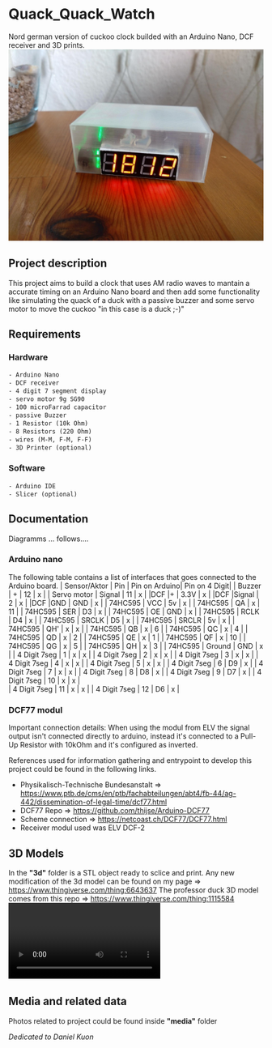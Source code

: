 # Quack_Quack_Watch
Nord german version of cuckoo clock builded with an Arduino Nano, DCF receiver and 3D prints.
![Project image](media/CASE_Project.jpg)


## Project description
This project aims to build a clock that uses AM radio waves to mantain a accurate timing on an Arduino Nano board and then add some functionality like simulating the quack of a duck with a passive buzzer and some servo motor to move the cuckoo "in this case is a duck ;-)" 

## Requirements
### Hardware
    - Arduino Nano
    - DCF receiver
    - 4 digit 7 segment display
    - servo motor 9g SG90
    - 100 microFarrad capacitor
    - passive Buzzer
    - 1 Resistor (10k Ohm)
    - 8 Resistors (220 Ohm)
    - wires (M-M, F-M, F-F)
    - 3D Printer (optional)

### Software
    - Arduino IDE
    - Slicer (optional)


## Documentation
Diagramms ... follows....
### Arduino nano 
The following table contains a list of interfaces that goes connected to the Arduino board.
| Sensor/Aktor | Pin | Pin on Arduino| Pin on 4 Digit|
|    Buzzer    | +   |      12       |        x      |
| Servo motor  | Signal |   11       |        x      |
|DCF           |+    |      3.3V     |        x      |
|DCF           |Signal |      2      |        x      |
|DCF           |GND    |      GND    |        x      |
| 74HC595      | VCC |      5v       |        x      |
| 74HC595      | QA |        x       |        11     |
| 74HC595      | SER |       D3      |        x      |
| 74HC595      | OE |        GND     |        x      |
| 74HC595      | RCLK |      D4      |        x      |
| 74HC595      | SRCLK |    D5       |        x      |
| 74HC595      | SRCLR |    5v       |        x      |
| 74HC595      | QH' |        x      |        x      |
| 74HC595      | QB |         x      |        6      |
| 74HC595      | QC |         x      |        4      |
| 74HC595      | QD |         x      |        2      |
| 74HC595      | QE |         x      |        1      |
| 74HC595      | QF |         x      |        10     |
| 74HC595      | QG |         x      |        5      |
| 74HC595      | QH |         x      |        3      |
| 74HC595      | Ground |    GND     |        x      |
|  4 Digit 7seg  | 1 |        x      |        x      |
|  4 Digit 7seg  | 2 |        x      |        x      |
|  4 Digit 7seg  | 3 |        x      |        x      |
|  4 Digit 7seg  | 4 |        x      |        x      |
|  4 Digit 7seg  | 5 |        x      |        x      |
|  4 Digit 7seg  | 6 |       D9      |        x      |
|  4 Digit 7seg  | 7 |        x      |        x      |
|  4 Digit 7seg  | 8 |       D8      |        x      |
|  4 Digit 7seg  | 9 |       D7      |        x      |
|  4 Digit 7seg | 10 |        x      |        x      |         
|  4 Digit 7seg | 11 |        x      |        x      |
|  4 Digit 7seg | 12 |       D6      |        x      |


### DCF77 modul
Important connection details:
When using the modul from ELV the signal output isn't connected directly to arduino, instead it's connected to a Pull-Up Resistor with 10kOhm and it's configured as inverted. 

References used for information gathering and entrypoint to develop this project could be found in the following links.
 - Physikalisch-Technische Bundesanstalt => https://www.ptb.de/cms/en/ptb/fachabteilungen/abt4/fb-44/ag-442/dissemination-of-legal-time/dcf77.html
 - DCF77 Repo => https://github.com/thijse/Arduino-DCF77
 - Scheme connection => https://netcoast.ch/DCF77/DCF77.html
 - Receiver modul used was ELV DCF-2


## 3D Models
In the **"3d"** folder is a STL object ready to sclice and print. Any new modification of the 3d model can be found on my page => https://www.thingiverse.com/thing:6643637 
The professor duck 3D model comes from this repo =>  https://www.thingiverse.com/thing:1115584
![Project video](media/Quack_Alarm.mp4)


## Media and related data
Photos related to project could be found inside **"media"** folder

_Dedicated to Daniel Kuon_